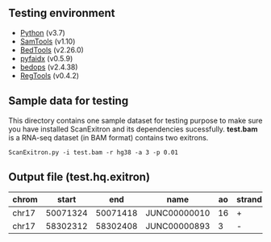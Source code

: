 Testing environment
---
* [Python](https://www.python.org) (v3.7)
* [SamTools](http://www.htslib.org/) (v1.10)
* [BedTools](https://bedtools.readthedocs.io/en/latest/) (v2.26.0)
* [pyfaidx](https://github.com/mdshw5/pyfaidx) (v0.5.9)
* [bedops](https://bedops.readthedocs.io/en/latest/) (v2.4.38)
* [RegTools](https://github.com/griffithlab/regtools) (v0.4.2)


Sample data for testing
---
This directory contains one sample dataset for testing purpose to make sure you have installed ScanExitron and its dependencies sucessfully. __test.bam__ is a RNA-seq dataset (in BAM format) contains two exitrons. 

```
ScanExitron.py -i test.bam -r hg38 -a 3 -p 0.01
```

Output file (test.hq.exitron)
---
|chrom|start|end|name|ao|strand|gene_symbol|length|splice_site|gene_id|pso|psi|dp|total_junctions|
|---|---|---|---|---|---|---|---|---|---|---|---|---|---|
|chr17|50071324|50071418|JUNC00000010|16|+|ITGA3|93|GT-AG|ENSG00000005884.15|0.02674|0.97326|598|104499|
|chr17|58302312|58302408|JUNC00000893|3|-|BZRAP1|95|GT-AG|ENSG00000005379.13|0.03371|0.96629|89|104499|

